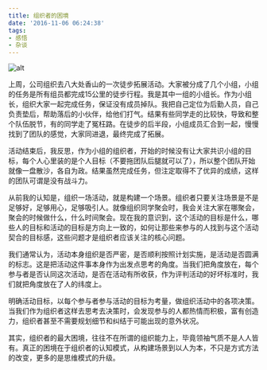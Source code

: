 ```yaml
---
title: 组织者的困境
date: '2016-11-06 06:24:38'
tags:
- 感悟
- 杂谈
---
```


![alt](/content/images/2016/11/20161106-1.jpeg)

上周，公司组织去八大处香山的一次徒步拓展活动。大家被分成了几个小组，小组的任务是所有组员都完成15公里的徒步行程。我是其中一组的小组长。作为小组长，组织大家一起完成任务，保证没有成员掉队。我把自己定位为后勤人员，自己负责垫后，帮助落后的小伙伴，给他们打气。结果有些同学走的比较快，导致和整个队伍脱节，有的同学走了冤枉路。在徒步的后半段，小组成员汇合到一起，慢慢找到了团队的感觉，大家同进退，最终完成了拓展。

活动结束后，我反思，作为小组的组织者，开始的时候没有让大家共识小组的目标，每个人心里装的是个人目标（不要拖团队后腿就可以了），所以整个团队开始就像一盘散沙，各自为政。结果虽然完成任务，但注定取得不了优异的成绩，这样的团队可谓是没有战斗力。

从前我的认知是，组织一场活动，就是构建一个场景。组织者只要关注场景是不是足够好，足够用心，足够吸引人。就像组织同学聚会时，我会关注大家在哪聚会，聚会的时候做什么，什么时间聚会。现在我的意识到，这个活动的目标是什么，哪些人的目标和活动的目标是方向上一致的，如何让那些来参与的人找到与这个活动契合的目标感，这些问题才是组织者应该关注的核心问题。

我们通常认为，活动本身组织是否严密，是否顺利按照计划实施，是活动是否圆满的标志。这是把活动这件事本身作为出发点思考的角度。当我们把角度放在，每个参与者是否认同这次活动，是否在活动有所收获，作为评判活动的好坏标准时，我们就把角度放在了人的纬度上。

明确活动目标，以每个参与者参与活动的目标为考量，做组织活动中的各项决策。当我们作为组织者这样去思考去决策时，会发现参与的人都热情而积极，富有创造力，组织者甚至不需要规划细节和纠结于可能出现的意外状况。

其实，组织者的最大困境，往往不在所谓的组织能力上，毕竟领袖气质不是人人皆有。真正的困境在于组织者的认知模式，从构建场景到以人为本，不只是方式方法的改变，更多的是思维模式的升级。